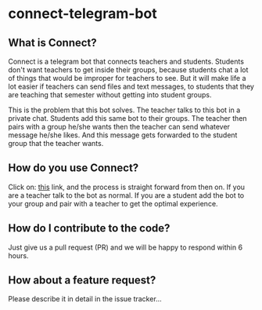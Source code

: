# connect-telegram-bot

## What is Connect?

Connect is a telegram bot that connects teachers and students. Students don't
want teachers to get inside their groups, because students chat a lot of things
that would be improper for teachers to see. But it will make life a lot easier
if teachers can send files and text messages, to students that they are teaching
that semester without getting into student groups.

This is the problem that this bot solves. The teacher talks to this bot in a 
private chat. Students add this same bot to their groups. The teacher then 
pairs with a group he/she wants then the teacher can send whatever message 
he/she likes. And this message gets forwarded to the student group that the teacher
wants.

## How do you use Connect?

Click on: [this](https://telegram.me/connect_aau_bot) link, and the process is 
straight forward from then on. If you are a teacher talk to the bot as normal.
If you are a student add the bot to your group and pair with a teacher to get
the optimal experience.

## How do I contribute to the code?

Just give us a pull request (PR) and we will be happy to respond within 6 hours.

## How about a feature request?

Please describe it in detail in the issue tracker...
